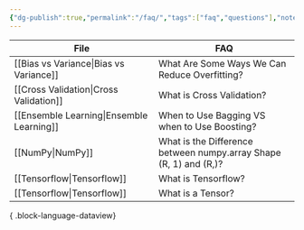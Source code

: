 ```yaml
---
{"dg-publish":true,"permalink":"/faq/","tags":["faq","questions"],"noteIcon":"2","updated":"2024-05-29T13:54:20.576+05:30"}
---
```



| File                                        | FAQ                                                               |
| ------------------------------------------- | ----------------------------------------------------------------- |
| [[Bias vs Variance\|Bias vs Variance]]   | What Are Some Ways We Can Reduce Overfitting?                     |
| [[Cross Validation\|Cross Validation]]   | What is Cross Validation?                                         |
| [[Ensemble Learning\|Ensemble Learning]] | When to Use Bagging VS when to Use Boosting?                      |
| [[NumPy\|NumPy]]                         | What is the Difference between numpy.array Shape (R, 1) and (R,)? |
| [[Tensorflow\|Tensorflow]]               | What is Tensorflow?                                               |
| [[Tensorflow\|Tensorflow]]               | What is a Tensor?                                                 |

{ .block-language-dataview}
